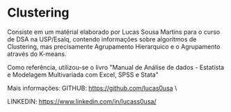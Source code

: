 # Clustering

Consiste em um matérial elaborado por Lucas Sousa Martins para o curso de DSA na USP/Esalq, contendo informações sobre algorítmos de Clustering, mas precisamente Agrupamento Hierarquico e o Agrupamento através do K-means.

Como referência, utilizou-se o livro "Manual de Análise de dados - Estatísta e Modelagem Multivariada com Excel, SPSS e Stata"

Mais informações:
GITHUB: https://github.com/lucas0usa \\

LINKEDIN: https://www.linkedin.com/in/lucass0usa/
